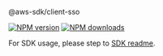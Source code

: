 @aws-sdk/client-sso

[![NPM version](https://img.shields.io/npm/v/@aws-sdk/client-sso/beta.svg)](https://www.npmjs.com/package/@aws-sdk/client-sso)
[![NPM downloads](https://img.shields.io/npm/dm/@aws-sdk/client-sso.svg)](https://www.npmjs.com/package/@aws-sdk/client-sso)

For SDK usage, please step to [SDK readme](https://github.com/aws/aws-sdk-js-v3).
